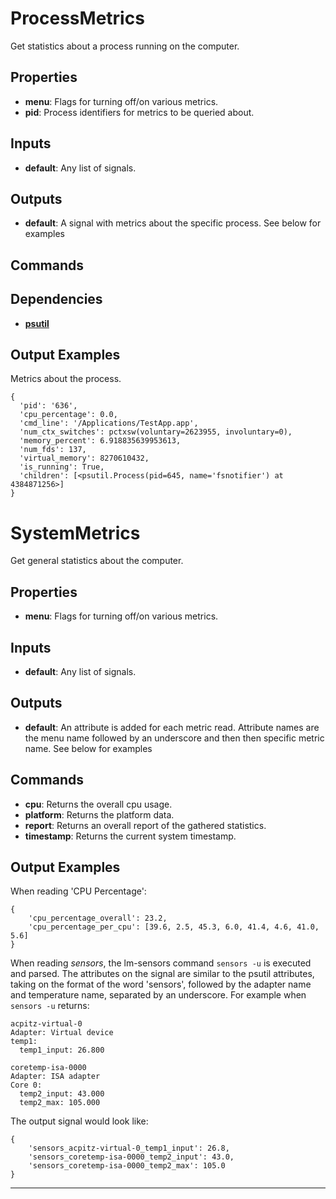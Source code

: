 ProcessMetrics
==============
Get statistics about a process running on the computer.

Properties
----------
- **menu**: Flags for turning off/on various metrics.
- **pid**: Process identifiers for metrics to be queried about.

Inputs
------
- **default**: Any list of signals.

Outputs
-------
- **default**: A signal with metrics about the specific process.  See below for examples

Commands
--------

Dependencies
------------
-   [**psutil**](https://pypi.python.org/pypi/psutil)

Output Examples
---------------
Metrics about the process.
```
{
  'pid': '636',
  'cpu_percentage': 0.0,
  'cmd_line': '/Applications/TestApp.app',
  'num_ctx_switches': pctxsw(voluntary=2623955, involuntary=0),
  'memory_percent': 6.918835639953613,
  'num_fds': 137,
  'virtual_memory': 8270610432,
  'is_running': True,
  'children': [<psutil.Process(pid=645, name='fsnotifier') at 4384871256>]
}
```

SystemMetrics
=============
Get general statistics about the computer.

Properties
----------
- **menu**: Flags for turning off/on various metrics.

Inputs
------
- **default**: Any list of signals.

Outputs
-------
- **default**: An attribute is added for each metric read. Attribute names are the menu name followed by an underscore and then then specific metric name.  See below for examples

Commands
--------
- **cpu**: Returns the overall cpu usage.
- **platform**: Returns the platform data.
- **report**: Returns an overall report of the gathered statistics.
- **timestamp**: Returns the current system timestamp.

Output Examples
---------------
When reading 'CPU Percentage':
```
{
    'cpu_percentage_overall': 23.2,
    'cpu_percentage_per_cpu': [39.6, 2.5, 45.3, 6.0, 41.4, 4.6, 41.0, 5.6]
}
```

When reading *sensors*, the lm-sensors command `sensors -u` is executed and
parsed. The attributes on the signal are similar to the psutil attributes,
taking on the format of the word 'sensors', followed by the adapter name and
temperature name, separated by an underscore. For example when `sensors -u`
returns:
```
acpitz-virtual-0
Adapter: Virtual device
temp1:
  temp1_input: 26.800

coretemp-isa-0000
Adapter: ISA adapter
Core 0:
  temp2_input: 43.000
  temp2_max: 105.000
```
The output signal would look like:
```
{
    'sensors_acpitz-virtual-0_temp1_input': 26.8,
    'sensors_coretemp-isa-0000_temp2_input': 43.0,
    'sensors_coretemp-isa-0000_temp2_max': 105.0
}
```

***